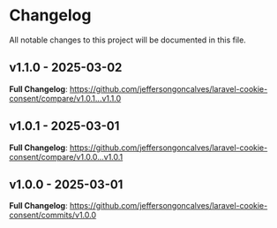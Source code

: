 # Changelog

All notable changes to this project will be documented in this file.

## v1.1.0 - 2025-03-02

**Full Changelog**: https://github.com/jeffersongoncalves/laravel-cookie-consent/compare/v1.0.1...v1.1.0

## v1.0.1 - 2025-03-01

**Full Changelog**: https://github.com/jeffersongoncalves/laravel-cookie-consent/compare/v1.0.0...v1.0.1

## v1.0.0 - 2025-03-01

**Full Changelog**: https://github.com/jeffersongoncalves/laravel-cookie-consent/commits/v1.0.0
